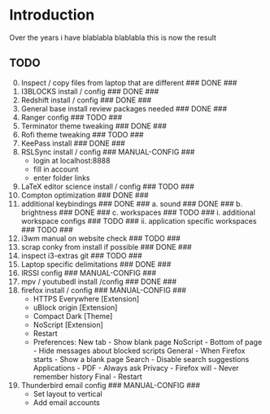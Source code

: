 # Introduction

Over the years i have blablabla
blablabla this is now the result

## TODO

0. Inspect / copy files from laptop that are different      ### DONE ###
1. I3BLOCKS install / config                                ### DONE ###
2. Redshift install / config                                ### DONE ###
3. General base install review packages needed              ### DONE ###
4. Ranger config                                            ###     TODO ###
5. Terminator theme tweaking                                ### DONE ###
6. Rofi theme tweaking                                      ###     TODO ###
7. KeePass install                                          ### DONE ###
8. RSLSync install / config                                 ###     MANUAL-CONFIG ### 
	* login at localhost:8888
	* fill in account
	* enter folder links
9. LaTeX editor science install / config                    ###     TODO ###
10. Compton optimization                                    ### DONE ###
11. additional keybindings                                  ### DONE ###
    a. sound                                                ### DONE ###
    b. brightness                                           ### DONE ###
    c. workspaces                                           ###     TODO ###
        i. additional workspace configs                     ###     TODO ###
        ii. application specific workspaces                 ###     TODO ###
12. i3wm manual on website check                            ###     TODO ###
13. scrap conky from install if possible                    ### DONE ###
14. inspect i3-extras git                                   ###     TODO ###
15. Laptop specific delimitations                           ### DONE ###
16. IRSSI config                                            ###     MANUAL-CONFIG ###
17. mpv / youtubedl install /config                         ### DONE ###
18. firefox install / config                                ###     MANUAL-CONFIG ###
    * HTTPS Everywhere [Extension]
    * uBlock origin [Extension]
    * Compact Dark [Theme]
    * NoScript [Extension]
    * Restart
    * Preferences:
        New tab         -   Show blank page
        NoScript        -   Bottom of page              -   Hide messages about blocked scripts
        General         -   When Firefox starts         -   Show a blank page 
        Search          -   Disable search suggestions
        Applications    -   PDF                         -   Always ask
        Privacy         -   Firefox will                -   Never remember history
        Final           -   Restart
19. Thunderbird email config                                ###     MANUAL-CONFIG ###
    * Set layout to vertical
    * Add email accounts

